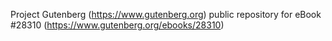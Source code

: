 Project Gutenberg (https://www.gutenberg.org) public repository for eBook #28310 (https://www.gutenberg.org/ebooks/28310)
